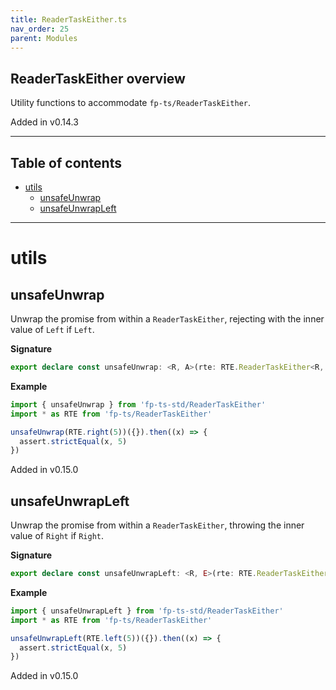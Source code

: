 ```yaml
---
title: ReaderTaskEither.ts
nav_order: 25
parent: Modules
---
```


## ReaderTaskEither overview

Utility functions to accommodate `fp-ts/ReaderTaskEither`.

Added in v0.14.3

---

<h2 class="text-delta">Table of contents</h2>

- [utils](#utils)
  - [unsafeUnwrap](#unsafeunwrap)
  - [unsafeUnwrapLeft](#unsafeunwrapleft)

---

# utils

## unsafeUnwrap

Unwrap the promise from within a `ReaderTaskEither`, rejecting with the inner
value of `Left` if `Left`.

**Signature**

```ts
export declare const unsafeUnwrap: <R, A>(rte: RTE.ReaderTaskEither<R, unknown, A>) => (r: R) => Promise<A>
```

**Example**

```ts
import { unsafeUnwrap } from 'fp-ts-std/ReaderTaskEither'
import * as RTE from 'fp-ts/ReaderTaskEither'

unsafeUnwrap(RTE.right(5))({}).then((x) => {
  assert.strictEqual(x, 5)
})
```

Added in v0.15.0

## unsafeUnwrapLeft

Unwrap the promise from within a `ReaderTaskEither`, throwing the inner
value of `Right` if `Right`.

**Signature**

```ts
export declare const unsafeUnwrapLeft: <R, E>(rte: RTE.ReaderTaskEither<R, E, unknown>) => (r: R) => Promise<E>
```

**Example**

```ts
import { unsafeUnwrapLeft } from 'fp-ts-std/ReaderTaskEither'
import * as RTE from 'fp-ts/ReaderTaskEither'

unsafeUnwrapLeft(RTE.left(5))({}).then((x) => {
  assert.strictEqual(x, 5)
})
```

Added in v0.15.0
